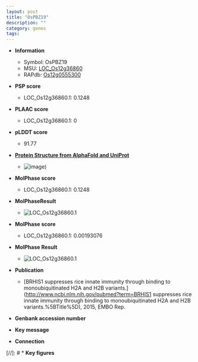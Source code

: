 ```yaml
---
layout: post
title: "OsPBZ19"
description: ""
category: genes
tags: 
---
```


* **Information**  
    + Symbol: OsPBZ19  
    + MSU: [LOC_Os12g36860](http://rice.plantbiology.msu.edu/cgi-bin/ORF_infopage.cgi?orf=LOC_Os12g36860)  
    + RAPdb: [Os12g0555300](http://rapdb.dna.affrc.go.jp/viewer/gbrowse_details/irgsp1?name=Os12g0555300)  

* **PSP score**  
    + LOC_Os12g36860.1: 0.1248 

* **PLAAC score**  
    + LOC_Os12g36860.1: 0 

* **pLDDT score**
    + 91.77

* **[Protein Structure from AlphaFold and UniProt](https://www.uniprot.org/uniprotkb/Q2QNS9/entry#structure)**
    + ![image](https://ricepsp.github.io/images/Q2/AF-Q2QNS9-F1.png))

* **MolPhase score**
    + LOC_Os12g36860.1: 0.1248

* **MolPhaseResult**
    + ![LOC_Os12g36860.1](https://ricepsp.github.io/pictures/LOC_Os12g/LOC_Os12g36860.1.png)

* **MolPhase score**
    + LOC_Os12g36860.1: 0.00193076

* **MolPhase Result**
    + ![LOC_Os12g36860.1](https://304243504.github.io/Pictures/LOC_Os12g/LOC_Os12g36860.1.png)

* **Publication**  
    + [BRHIS1 suppresses rice innate immunity through binding to monoubiquitinated H2A and H2B variants.](http://www.ncbi.nlm.nih.gov/pubmed?term=BRHIS1 suppresses rice innate immunity through binding to monoubiquitinated H2A and H2B variants.%5BTitle%5D), 2015, EMBO Rep.

* **Genbank accession number**  

* **Key message**  

* **Connection**  

[//]: # * **Key figures**  


